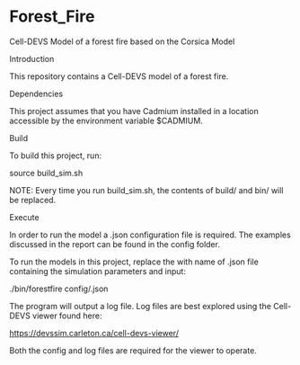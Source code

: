 # Forest_Fire

Cell-DEVS Model of a forest fire based on the Corsica Model

Introduction

This repository contains a Cell-DEVS model of a forest fire.  

Dependencies

This project assumes that you have Cadmium installed in a location accessible by the environment variable $CADMIUM. 

Build

To build this project, run:

source build_sim.sh

NOTE: Every time you run build_sim.sh, the contents of build/ and bin/ will be replaced.

Execute

In order to run the model a .json configuration file is required. The examples discussed in the report can be found in the config folder.  

To run the models in this project, replace the <filename> with name of .json file containing the simulation parameters and input:

./bin/forestfire config/<filename>.json

The program will output a log file. Log files are best explored using the Cell-DEVS viewer found here:

https://devssim.carleton.ca/cell-devs-viewer/

Both the config and log files are required for the viewer to operate.  


